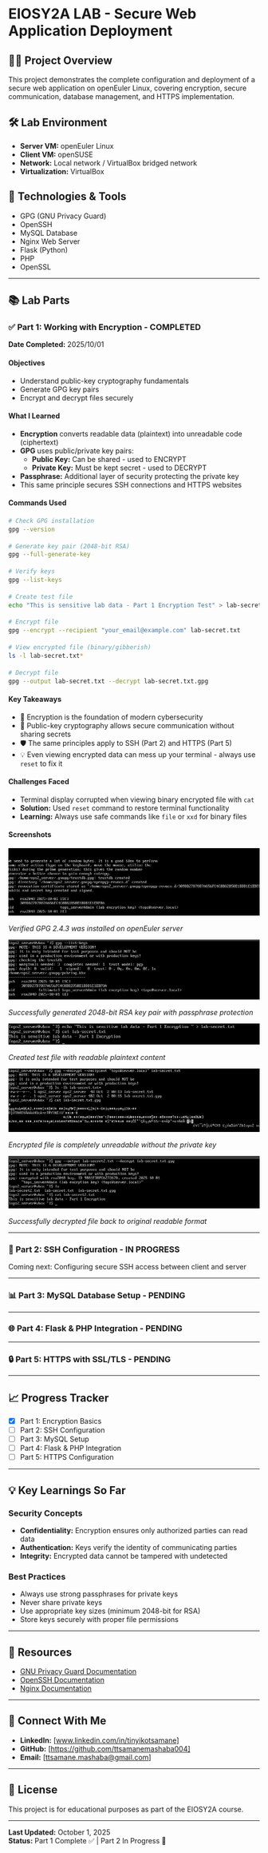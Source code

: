 # EIOSY2A LAB - Secure Web Application Deployment

## 👨‍💻 Project Overview
This project demonstrates the complete configuration and deployment of a secure web application on openEuler Linux, covering encryption, secure communication, database management, and HTTPS implementation.

## 🛠️ Lab Environment
- **Server VM:** openEuler Linux
- **Client VM:** openSUSE
- **Network:** Local network / VirtualBox bridged network
- **Virtualization:** VirtualBox

## 🎯 Technologies & Tools
- GPG (GNU Privacy Guard)
- OpenSSH
- MySQL Database
- Nginx Web Server
- Flask (Python)
- PHP
- OpenSSL

---
## 📚 Lab Parts

### ✅ Part 1: Working with Encryption - COMPLETED

**Date Completed:** 2025/10/01

#### Objectives
- Understand public-key cryptography fundamentals
- Generate GPG key pairs
- Encrypt and decrypt files securely

#### What I Learned
- **Encryption** converts readable data (plaintext) into unreadable code (ciphertext)
- **GPG** uses public/private key pairs:
  - **Public Key:** Can be shared - used to ENCRYPT
  - **Private Key:** Must be kept secret - used to DECRYPT
- **Passphrase:** Additional layer of security protecting the private key
- This same principle secures SSH connections and HTTPS websites

#### Commands Used
```bash
# Check GPG installation
gpg --version

# Generate key pair (2048-bit RSA)
gpg --full-generate-key

# Verify keys
gpg --list-keys

# Create test file
echo "This is sensitive lab data - Part 1 Encryption Test" > lab-secret.txt

# Encrypt file
gpg --encrypt --recipient "your_email@example.com" lab-secret.txt

# View encrypted file (binary/gibberish)
ls -l lab-secret.txt*

# Decrypt file
gpg --output lab-secret.txt --decrypt lab-secret.txt.gpg
```

#### Key Takeaways
- 🔐 Encryption is the foundation of modern cybersecurity
- 🔑 Public-key cryptography allows secure communication without sharing secrets
- 🛡️ The same principles apply to SSH (Part 2) and HTTPS (Part 5)
- 💡 Even viewing encrypted data can mess up your terminal - always use `reset` to fix it

#### Challenges Faced
- Terminal display corrupted when viewing binary encrypted file with `cat`
- **Solution:** Used `reset` command to restore terminal functionality
- **Learning:** Always use safe commands like `file` or `xxd` for binary files

#### Screenshots
![GPG Installation Verified](screenshots/part1/01-gpg-installed.jpg)

*Verified GPG 2.4.3 was installed on openEuler server*

![GPG Key Generation](screenshots/part1/02-key-generation.jpg)

*Successfully generated 2048-bit RSA key pair with passphrase protection*

![Original File Content](screenshots/part1/03-original-file.jpg)

*Created test file with readable plaintext content*

![Encrypted File - Unreadable](screenshots/part1/04-encrypted-gibberish.jpg)

*Encrypted file is completely unreadable without the private key*

![Successful Decryption](screenshots/part1/05-successful-decryption.jpg)

*Successfully decrypted file back to original readable format*

---

### 🔄 Part 2: SSH Configuration - IN PROGRESS

Coming next: Configuring secure SSH access between client and server

---

### 📊 Part 3: MySQL Database Setup - PENDING

---

### 🌐 Part 4: Flask & PHP Integration - PENDING

---

### 🔒 Part 5: HTTPS with SSL/TLS - PENDING

---

## 📈 Progress Tracker
- [x] Part 1: Encryption Basics
- [ ] Part 2: SSH Configuration
- [ ] Part 3: MySQL Setup
- [ ] Part 4: Flask & PHP Integration
- [ ] Part 5: HTTPS Configuration

---
## 💡 Key Learnings So Far

### Security Concepts
- **Confidentiality:** Encryption ensures only authorized parties can read data
- **Authentication:** Keys verify the identity of communicating parties
- **Integrity:** Encrypted data cannot be tampered with undetected

### Best Practices
- Always use strong passphrases for private keys
- Never share private keys
- Use appropriate key sizes (minimum 2048-bit for RSA)
- Store keys securely with proper file permissions

---

## 🔗 Resources
- [GNU Privacy Guard Documentation](https://gnupg.org/documentation/)
- [OpenSSH Documentation](https://www.openssh.com/manual.html)
- [Nginx Documentation](https://nginx.org/en/docs/)

---

## 🤝 Connect With Me
- **LinkedIn:** [www.linkedin.com/in/tinyikotsamane]
- **GitHub:** [https://github.com/ttsamanemashaba004]
- **Email:** [ttsamane.mashaba@gmail.com]

---

## 📜 License
This project is for educational purposes as part of the EIOSY2A course.

---

**Last Updated:** October 1, 2025  
**Status:** Part 1 Complete ✅ | Part 2 In Progress 🔄